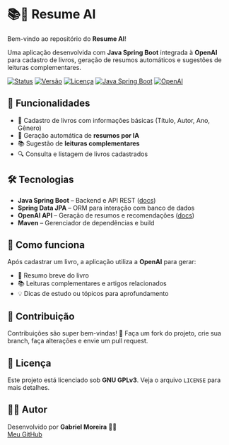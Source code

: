 <h1>📚🤖 Resume AI</h1>

<p>Bem-vindo ao repositório do <strong>Resume AI</strong>!</p>
<p>Uma aplicação desenvolvida com <strong>Java Spring Boot</strong> integrada à <strong>OpenAI</strong> para cadastro de livros, geração de resumos automáticos e sugestões de leituras complementares.</p>

<p>
  <a href="#"><img src="https://img.shields.io/badge/status-em%20desenvolvimento-yellow?style=for-the-badge&logo=progress" alt="Status" /></a>
  <a href="#"><img src="https://img.shields.io/badge/version-1.0.0-blue?style=for-the-badge&logo=version" alt="Versão" /></a>
  <a href="#"><img src="https://img.shields.io/badge/license-GNU%20GPLv3-brightgreen?style=for-the-badge&logo=gnu" alt="Licença" /></a>
  <a href="https://spring.io/projects/spring-boot" target="_blank"><img src="https://img.shields.io/badge/Java-Spring%20Boot-orange?style=for-the-badge&logo=java" alt="Java Spring Boot" /></a>
  <a href="https://platform.openai.com/docs" target="_blank"><img src="https://img.shields.io/badge/OpenAI-GPT--3.5-blueviolet?style=for-the-badge&logo=openai" alt="OpenAI" /></a>
</p>

<h2>🚀 Funcionalidades</h2>
<ul>
  <li>📌 Cadastro de livros com informações básicas (Título, Autor, Ano, Gênero)</li>
  <li>📝 Geração automática de <strong>resumos por IA</strong></li>
  <li>📚 Sugestão de <strong>leituras complementares</strong></li>
  <li>🔍 Consulta e listagem de livros cadastrados</li>
</ul>

<h2>🛠 Tecnologias</h2>
<ul>
  <li><strong>Java Spring Boot</strong> – Backend e API REST (<a href="https://spring.io/projects/spring-boot" target="_blank">docs</a>)</li>
  <li><strong>Spring Data JPA</strong> – ORM para interação com banco de dados</li>
  <li><strong>OpenAI API</strong> – Geração de resumos e recomendações (<a href="https://platform.openai.com/docs" target="_blank">docs</a>)</li>
  <li><strong>Maven</strong> – Gerenciador de dependências e build</li>
</ul>

<h2>📖 Como funciona</h2>
<p>Após cadastrar um livro, a aplicação utiliza a <strong>OpenAI</strong> para gerar:</p>
<ul>
  <li>📝 Resumo breve do livro</li>
  <li>📚 Leituras complementares e artigos relacionados</li>
  <li>💡 Dicas de estudo ou tópicos para aprofundamento</li>
</ul>

<h2>🤝 Contribuição</h2>
<p>Contribuições são super bem-vindas! 🌟 Faça um fork do projeto, crie sua branch, faça alterações e envie um pull request.</p>

<h2>📜 Licença</h2>
<p>Este projeto está licenciado sob <strong>GNU GPLv3</strong>. Veja o arquivo <code>LICENSE</code> para mais detalhes.</p>

<h2>🧑‍💻 Autor</h2>
<p>
  Desenvolvido por <strong>Gabriel Moreira</strong> 👨‍💻<br/>
  <a href="https://github.com/gabrielmoreiradevs" target="_blank">Meu GitHub</a>
</p>
